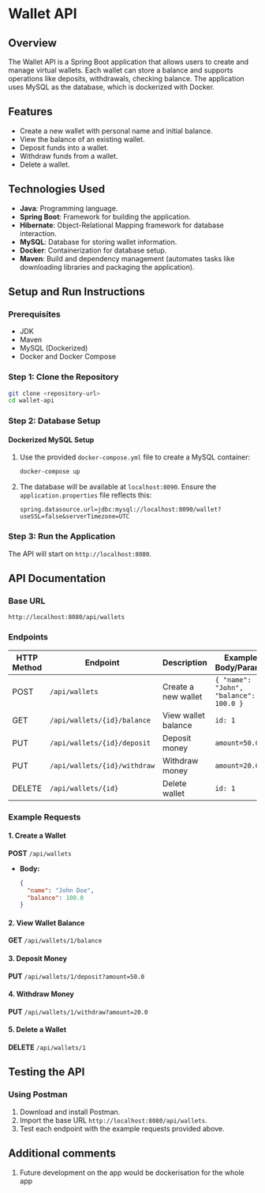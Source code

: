 # Wallet API

## Overview
The Wallet API is a Spring Boot application that allows users to create and manage virtual wallets. Each wallet can store a balance and supports operations like deposits, withdrawals, checking balance. The application uses MySQL as the database, which is dockerized with Docker.

## Features
- Create a new wallet with personal name and initial balance.
- View the balance of an existing wallet.
- Deposit funds into a wallet.
- Withdraw funds from a wallet.
- Delete a wallet.

## Technologies Used
- **Java**: Programming language.
- **Spring Boot**: Framework for building the application.
- **Hibernate**:  Object-Relational Mapping framework for database interaction.
- **MySQL**: Database for storing wallet information.
- **Docker**: Containerization for database setup.
- **Maven**: Build and dependency management (automates tasks like downloading libraries and packaging the application).

## Setup and Run Instructions

### Prerequisites
- JDK 
- Maven
- MySQL (Dockerized)
- Docker and Docker Compose

### Step 1: Clone the Repository
```bash
git clone <repository-url>
cd wallet-api
```

### Step 2: Database Setup

#### Dockerized MySQL Setup
1. Use the provided `docker-compose.yml` file to create a MySQL container:
   ```bash
   docker-compose up 
   ```
2. The database will be available at `localhost:8090`. Ensure the `application.properties` file reflects this:

   ```properties
   spring.datasource.url=jdbc:mysql://localhost:8090/wallet?useSSL=false&serverTimezone=UTC
   ```

### Step 3: Run the Application

The API will start on `http://localhost:8080`.

## API Documentation

### Base URL
`http://localhost:8080/api/wallets`

### Endpoints

| HTTP Method | Endpoint                 | Description              | Example Body/Params |
|-------------|--------------------------|--------------------------|---------------------|
| POST        | `/api/wallets`           | Create a new wallet      | `{ "name": "John", "balance": 100.0 }` |
| GET         | `/api/wallets/{id}/balance` | View wallet balance     | `id: 1`             |
| PUT         | `/api/wallets/{id}/deposit` | Deposit money           | `amount=50.0`       |
| PUT         | `/api/wallets/{id}/withdraw` | Withdraw money         | `amount=20.0`       |
| DELETE      | `/api/wallets/{id}`      | Delete wallet            | `id: 1`             |

### Example Requests

#### 1. Create a Wallet
**POST** `/api/wallets`
- **Body:**
  ```json
  {
    "name": "John Doe",
    "balance": 100.0
  }
  ```

#### 2. View Wallet Balance
**GET** `/api/wallets/1/balance`

#### 3. Deposit Money
**PUT** `/api/wallets/1/deposit?amount=50.0`

#### 4. Withdraw Money
**PUT** `/api/wallets/1/withdraw?amount=20.0`

#### 5. Delete a Wallet
**DELETE** `/api/wallets/1`

## Testing the API

### Using Postman
1. Download and install Postman.
2. Import the base URL `http://localhost:8080/api/wallets`.
3. Test each endpoint with the example requests provided above.

## Additional comments

1. Future development on the app would be dockerisation for the whole app
